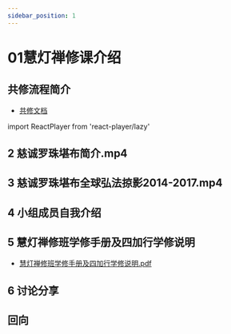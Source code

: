 ```yaml
---
sidebar_position: 1
---
```


# 01慧灯禅修课介绍

## 共修流程简介

- [共修文档](https://f.huidengchanxiu.net/hdv/f/up/%e6%85%a7%e7%81%af%e7%a6%85%e4%bf%ae%e7%ac%ac%e4%b8%80%e8%af%be%ef%bc%88huidengvan.com%ef%bc%89.pptx)

import ReactPlayer from 'react-player/lazy'

## 2 慈诚罗珠堪布简介.mp4  

<ReactPlayer  controls url='https://f.huidengchanxiu.net/hdv/videos/%e6%85%88%e8%af%9a%e7%bd%97%e7%8f%a0%e5%a0%aa%e5%b8%83%e7%ae%80%e4%bb%8b.mp4'  />

## 3 慈诚罗珠堪布全球弘法掠影2014-2017.mp4  

<ReactPlayer id='hdvplayer'  controls url='https://f.huidengchanxiu.net/hdv/videos/%e6%85%88%e8%af%9a%e7%bd%97%e7%8f%a0%e5%a0%aa%e5%b8%83%e5%85%a8%e7%90%83%e5%bc%98%e6%b3%95%e6%8e%a0%e5%bd%b12014-2017.mp4' />

## 4 小组成员自我介绍

## 5 慧灯禅修班学修手册及四加行学修说明

- [慧灯禅修班学修手册及四加行学修说明.pdf](https://f.huidengchanxiu.net/hdv/f/up/慧灯禅修班学修手册及四加行学修说明.pdf)

## 6 讨论分享

## 回向
